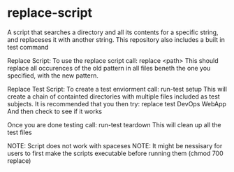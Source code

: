 # replace-script
A script that searches a directory and all its contents for a specific string, and replaceses it with another string.
This repository also includes a built in test command

Replace Script:
  To use the replace script call: replace \<path> <old pattern> <new pattern>
    This should replace all occurences of the old pattern in all files beneth the one you specified, with the new pattern.
 
Replace Test Script:
  To create a test enviorment call: run-test setup
    This will create a chain of containted directories with multiple files included as test subjects.
    It is recommended that you then try: replace test DevOps WebApp
      And then check to see if it works
  
  Once you are done testing call: run-test teardown
    This will clean up all the test files

NOTE: Script does not work with spaceses
NOTE: It might be nessisary for users to first make the scripts executable before running them (chmod 700 replace)
